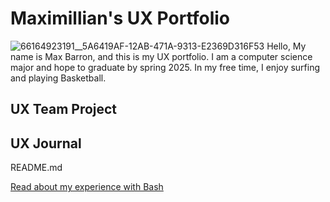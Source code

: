 # Maximillian's UX Portfolio
![66164923191__5A6419AF-12AB-471A-9313-E2369D316F53](https://user-images.githubusercontent.com/111926032/186326498-329e7afd-65c0-4e31-ba61-4c0d2d37640a.jpg)
Hello, My name is Max Barron, and this is my UX portfolio. I am a computer science major and hope to graduate by spring 2025. In my free time, I enjoy surfing and playing Basketball.

## UX Team Project


## UX Journal

README.md 


[Read about my experience with Bash](j01/)
